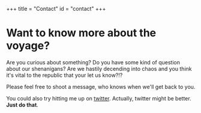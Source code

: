 +++
title = "Contact"
id = "contact"
+++

# Want to know more about the voyage?

Are you curious about something? Do you have some kind of question about our shenanigans? Are we hastily decending into chaos and you think it's vital to the republic that your let us know?!?

Please feel free to shoot a message, who knows when we'll get back to you. 

You could also try hitting me up on [twitter](https://twitter.com/_bashNinj). Actually, twitter might be better. __Just do that__.